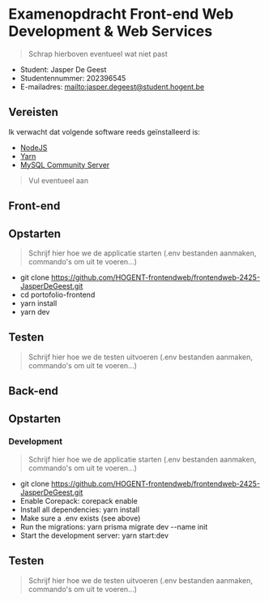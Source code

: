 # Examenopdracht Front-end Web Development & Web Services

> Schrap hierboven eventueel wat niet past

- Student: Jasper De Geest
- Studentennummer: 202396545
- E-mailadres: <mailto:jasper.degeest@student.hogent.be>

## Vereisten

Ik verwacht dat volgende software reeds geïnstalleerd is:

- [NodeJS](https://nodejs.org)
- [Yarn](https://yarnpkg.com)
- [MySQL Community Server](https://dev.mysql.com/downloads/mysql/)

> Vul eventueel aan

## Front-end

## Opstarten
> Schrijf hier hoe we de applicatie starten (.env bestanden aanmaken, commando's om uit te voeren...)
- git clone https://github.com/HOGENT-frontendweb/frontendweb-2425-JasperDeGeest.git
- cd portofolio-frontend
- yarn install
- yarn dev

## Testen

> Schrijf hier hoe we de testen uitvoeren (.env bestanden aanmaken, commando's om uit te voeren...)

## Back-end

## Opstarten
### Development
> Schrijf hier hoe we de applicatie starten (.env bestanden aanmaken, commando's om uit te voeren...)
- git clone https://github.com/HOGENT-frontendweb/frontendweb-2425-JasperDeGeest.git
- Enable Corepack: corepack enable
- Install all dependencies: yarn install
- Make sure a .env exists (see above)
- Run the migrations: yarn prisma migrate dev --name init
- Start the development server: yarn start:dev
## Testen

> Schrijf hier hoe we de testen uitvoeren (.env bestanden aanmaken, commando's om uit te voeren...)
